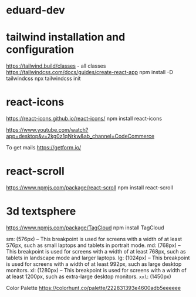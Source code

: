 # eduard-dev

# tailwind installation and configuration
https://tailwind.build/classes - all classes
https://tailwindcss.com/docs/guides/create-react-app
npm install -D tailwindcss
npx tailwindcss init

# react-icons
https://react-icons.github.io/react-icons/
npm install react-icons 


https://www.youtube.com/watch?app=desktop&v=2kg0z1qNrkw&ab_channel=CodeCommerce


To get mails
https://getform.io/


# react-scroll
https://www.npmjs.com/package/react-scroll
npm install react-scroll


# 3d textsphere
https://www.npmjs.com/package/TagCloud
npm install TagCloud


sm: (576px) – This breakpoint is used for screens with a width of at least 576px, such as small laptops and tablets in portrait mode.
md: (768px) – This breakpoint is used for screens with a width of at least 768px, such as tablets in landscape mode and larger laptops.
lg: (1024px) – This breakpoint is used for screens with a width of at least 992px, such as large desktop monitors.
xl: (1280px) – This breakpoint is used for screens with a width of at least 1200px, such as extra-large desktop monitors.
`xxl`: (1450px)


Color Palette
https://colorhunt.co/palette/222831393e4600adb5eeeeee
